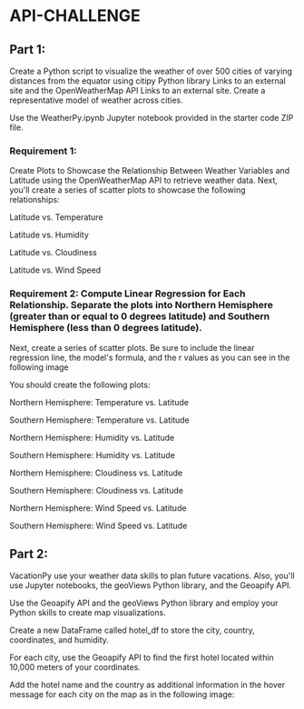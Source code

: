 # API-CHALLENGE

## Part 1:
Create a Python script to visualize the weather of over 500 cities of varying distances from the equator using citipy Python library Links to an external site and the OpenWeatherMap API Links to an external site. Create a representative model of weather across cities.

Use the WeatherPy.ipynb Jupyter notebook provided in the starter code ZIP file. 

### Requirement 1: 
Create Plots to Showcase the Relationship Between Weather Variables and Latitude using the OpenWeatherMap API to retrieve weather data. Next, you'll create a series of scatter plots to showcase the following relationships:

Latitude vs. Temperature

Latitude vs. Humidity

Latitude vs. Cloudiness

Latitude vs. Wind Speed

### Requirement 2: Compute Linear Regression for Each Relationship. Separate the plots into Northern Hemisphere (greater than or equal to 0 degrees latitude) and Southern Hemisphere (less than 0 degrees latitude). 
Next, create a series of scatter plots. Be sure to include the linear regression line, the model's formula, and the r values as you can see in the following image

You should create the following plots:

Northern Hemisphere: Temperature vs. Latitude

Southern Hemisphere: Temperature vs. Latitude

Northern Hemisphere: Humidity vs. Latitude

Southern Hemisphere: Humidity vs. Latitude

Northern Hemisphere: Cloudiness vs. Latitude

Southern Hemisphere: Cloudiness vs. Latitude

Northern Hemisphere: Wind Speed vs. Latitude

Southern Hemisphere: Wind Speed vs. Latitude

## Part 2:
VacationPy  use your weather data skills to plan future vacations. Also, you'll use Jupyter notebooks, the geoViews Python library, and the Geoapify API.

Use the Geoapify API and the geoViews Python library and employ your Python skills to create map visualizations.

Create a new DataFrame called hotel_df to store the city, country, coordinates, and humidity.

For each city, use the Geoapify API to find the first hotel located within 10,000 meters of your coordinates.

Add the hotel name and the country as additional information in the hover message for each city on the map as in the following image:
